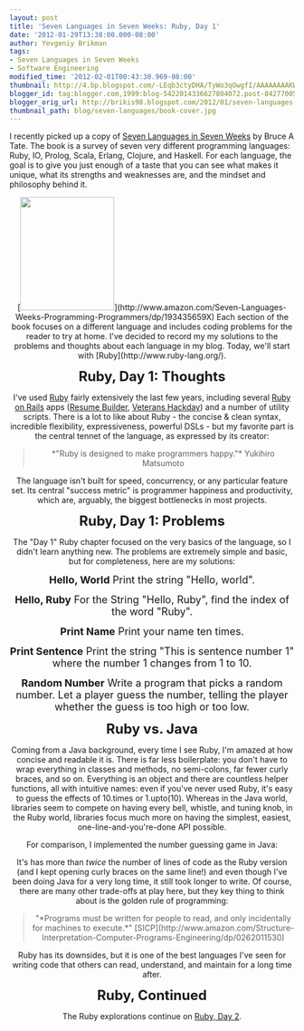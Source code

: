 ```yaml
---
layout: post
title: 'Seven Languages in Seven Weeks: Ruby, Day 1'
date: '2012-01-29T13:38:00.000-08:00'
author: Yevgeniy Brikman
tags:
- Seven Languages in Seven Weeks
- Software Engineering
modified_time: '2012-02-01T00:43:30.969-08:00'
thumbnail: http://4.bp.blogspot.com/-LEqb3ctyDHA/TyWo3qOwgfI/AAAAAAAAKWU/9z6_5bsTg_o/s72-c/seven-languages.jpg
blogger_id: tag:blogger.com,1999:blog-5422014336627804072.post-8427700545639440272
blogger_orig_url: http://brikis98.blogspot.com/2012/01/seven-languages-in-seven-weeks-ruby-day.html
thumbnail_path: blog/seven-languages/book-cover.jpg
---
```


I recently picked up a copy of [Seven Languages in Seven 
Weeks](http://www.amazon.com/Seven-Languages-Weeks-Programming-Programmers/dp/193435659X) 
by Bruce A Tate. The book is a survey of seven very different programming 
languages: Ruby, IO, Prolog, Scala, Erlang, Clojure, and Haskell. For each 
language, the goal is to give you just enough of a taste that you can see what 
makes it unique, what its strengths and weaknesses are, and the mindset and 
philosophy behind it. 

<div class="separator" style="clear: both; text-align: center;">[<img 
border="0" height="200" 
src="http://4.bp.blogspot.com/-LEqb3ctyDHA/TyWo3qOwgfI/AAAAAAAAKWU/9z6_5bsTg_o/s200/seven-languages.jpg" 
width="166" 
/>](http://www.amazon.com/Seven-Languages-Weeks-Programming-Programmers/dp/193435659X) 
Each section of the book focuses on a different language and includes coding 
problems for the reader to try at home. I've decided to record my my solutions 
to the problems and thoughts about each language in my blog. Today, we'll 
start with [Ruby](http://www.ruby-lang.org/). 

<span style="font-size: x-large;">**Ruby, Day 1: Thoughts** 

I've used [Ruby](http://www.ruby-lang.org/) fairly extensively the last few 
years, including several [Ruby on Rails](http://rubyonrails.org/) apps 
([Resume Builder](http://resume.linkedinlabs.com/), [Veterans 
Hackday](http://veterans2011.linkedin.com/)) and a number of utility scripts. 
There is a lot to like about Ruby - the concise &amp; clean syntax, incredible 
flexibility, expressiveness, powerful DSLs - but my favorite part is the 
central tennet of the language, as expressed by its creator: 
<blockquote>*"Ruby is designed to make programmers happy."* Yukihiro 
Matsumoto</blockquote>The language isn't built for speed, concurrency, or any 
particular feature set. Its central "success metric" is programmer happiness 
and productivity, which are, arguably, the biggest bottlenecks in most 
projects. 

<span style="font-size: x-large;">**Ruby, Day 1: Problems** 

The "Day 1" Ruby chapter focused on the very basics of the language, so I 
didn't learn anything new. The problems are extremely simple and basic, but 
for completeness, here are my solutions: 

<span style="font-size: large;">**Hello, World** 
Print the string "Hello, world". 

<script src="https://gist.github.com/1700592.js?file=hello_world.rb"></script> 
<span style="font-size: large;">**Hello, Ruby** 
For the String "Hello, Ruby", find the index of the word "Ruby". 

<script src="https://gist.github.com/1700592.js?file=hello_ruby.rb"></script> 
<span style="font-size: large;">**Print Name** 
Print your name ten times. 

<script src="https://gist.github.com/1700592.js?file=print_name.rb"></script> 
<span style="font-size: large;">**Print Sentence** 
Print the string "This is sentence number 1" where the number 1 changes from 1 
to 10. 

<script 
src="https://gist.github.com/1700592.js?file=print_sentence.rb"></script> 
<span style="font-size: large;">**Random Number** 
Write a program that picks a random number. Let a player guess the number, 
telling the player whether the guess is too high or too low. 

<script 
src="https://gist.github.com/1700592.js?file=guess_number.rb"></script> 
<span style="font-size: x-large;">**Ruby vs. Java** 

Coming from a Java background, every time I see Ruby, I'm amazed at how 
concise and readable it is. There is far less boilerplate: you don't have to 
wrap everything in classes and methods, no semi-colons, far fewer curly 
braces, and so on. Everything is an object and there are countless helper 
functions, all with intuitive names: even if you've never used Ruby, it's easy 
to guess the effects of 10.times or 1.upto(10). Whereas in the Java world, 
libraries seem to compete on having every bell, whistle, and tuning knob, in 
the Ruby world, libraries focus much more on having the simplest, easiest, 
one-line-and-you're-done API possible. 

For comparison, I implemented the number guessing game in Java: 

<script 
src="https://gist.github.com/1700592.js?file=GuessNumber.java"></script> 
It's has more than *twice* the number of lines of code as the Ruby version 
(and I kept opening curly braces on the same line!) and even though I've been 
doing Java for a very long time, it still took longer to write. Of course, 
there are many other trade-offs at play here, but they key thing to think 
about is the golden rule of programming: 
<blockquote>"*Programs must be written for people to read, and only 
incidentally for machines to execute.*" 
[SICP](http://www.amazon.com/Structure-Interpretation-Computer-Programs-Engineering/dp/0262011530)</blockquote>Ruby 
has its downsides, but it is one of the best languages I've seen for writing 
code that others can read, understand, and maintain for a long time after. 

<span style="font-size: x-large;">**Ruby, Continued** 

The Ruby explorations continue on [Ruby, Day 
2](http://brikis98.blogspot.com/2012/01/seven-languages-in-seven-weeks-ruby-day_29.html). 